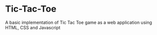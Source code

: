 # Tic-Tac-Toe
A basic implementation of Tic Tac Toe game as a web application using HTML, CSS and Javascript
